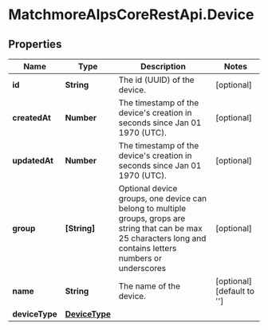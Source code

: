 # MatchmoreAlpsCoreRestApi.Device

## Properties
Name | Type | Description | Notes
------------ | ------------- | ------------- | -------------
**id** | **String** | The id (UUID) of the device. | [optional] 
**createdAt** | **Number** | The timestamp of the device&#39;s creation in seconds since Jan 01 1970 (UTC).  | [optional] 
**updatedAt** | **Number** | The timestamp of the device&#39;s creation in seconds since Jan 01 1970 (UTC).  | [optional] 
**group** | **[String]** | Optional device groups, one device can belong to multiple groups, grops are string that can be max 25 characters long and contains letters numbers or underscores | [optional] 
**name** | **String** | The name of the device. | [optional] [default to &#39;&#39;]
**deviceType** | [**DeviceType**](DeviceType.md) |  | 


